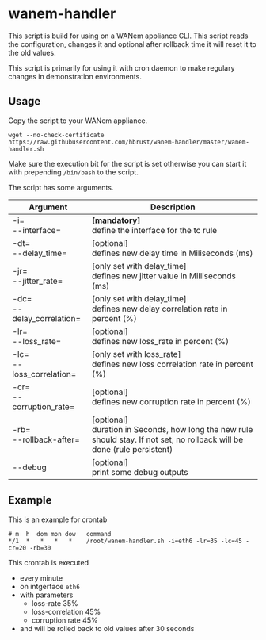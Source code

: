 # wanem-handler

This script is build for using on a WANem appliance CLI. This script reads the configuration, changes it and optional after rollback time it will reset it to the old values.

This script is primarily for using it with cron daemon to make regulary changes in demonstration environments.

## Usage

Copy the script to your WANem appliance.
```
wget --no-check-certificate https://raw.githubusercontent.com/hbrust/wanem-handler/master/wanem-handler.sh
```

Make sure the execution bit for the script is set otherwise you can start it with prepending `/bin/bash` to the script.

The script has some arguments.

| Argument       | Description                  |
|---------------------|------------------------------|
| -i=<br>--interface= | **[mandatory]**<br>define the interface for the tc rule |
| -dt=<br>--delay_time= | [optional]<br>defines new delay time in Miliseconds (ms)|
| -jr=<br>--jitter_rate= | [only set with delay_time]<br>defines new jitter value in Milliseconds (ms) |
| -dc=<br>--delay_correlation= | [only set with delay_time]<br>defines new delay correlation rate in percent (%) |
| -lr=<br>--loss_rate= | [optional]<br>defines new loss_rate in percent (%)      |
| -lc=<br>--loss_correlation= | [only set with loss_rate]<br>defines new loss correlation rate in percent (%)       |
| -cr=<br>--corruption_rate=  | [optional]<br>defines new corruption rate in percent (%)     |
| -rb=<br>--rollback-after= | [optional]<br>duration in Seconds, how long the new rule should stay. If not set, no rollback will be done (rule persistent)       |
| --debug  | [optional]<br>print some debug outputs |

## Example

This is an example for crontab
```
# m  h  dom mon dow   command
*/1  *   *   *   *    /root/wanem-handler.sh -i=eth6 -lr=35 -lc=45 -cr=20 -rb=30
```

This crontab is executed
- every minute
- on intgerface `eth6`
- with parameters
  - loss-rate 35%
  - loss-correlation 45%
  - corruption rate 45%
- and will be rolled back to old values after 30 seconds
